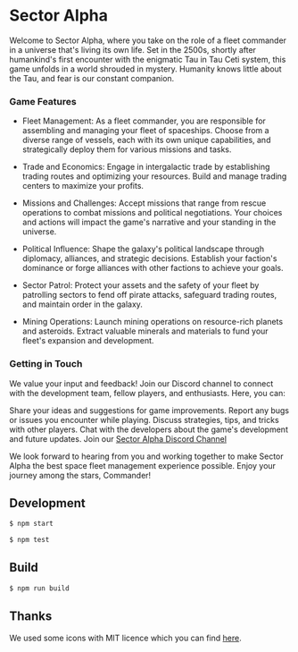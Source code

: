 # Sector Alpha

Welcome to Sector Alpha, where you take on the role of a fleet commander in a universe that's living its own life. Set in the 2500s, shortly after humankind's first encounter with the enigmatic Tau in Tau Ceti system, this game unfolds in a world shrouded in mystery. Humanity knows little about the Tau, and fear is our constant companion.

### Game Features

- Fleet Management: As a fleet commander, you are responsible for assembling and managing your fleet of spaceships. Choose from a diverse range of vessels, each with its own unique capabilities, and strategically deploy them for various missions and tasks.

- Trade and Economics: Engage in intergalactic trade by establishing trading routes and optimizing your resources. Build and manage trading centers to maximize your profits.

- Missions and Challenges: Accept missions that range from rescue operations to combat missions and political negotiations. Your choices and actions will impact the game's narrative and your standing in the universe.

- Political Influence: Shape the galaxy's political landscape through diplomacy, alliances, and strategic decisions. Establish your faction's dominance or forge alliances with other factions to achieve your goals.

- Sector Patrol: Protect your assets and the safety of your fleet by patrolling sectors to fend off pirate attacks, safeguard trading routes, and maintain order in the galaxy.

- Mining Operations: Launch mining operations on resource-rich planets and asteroids. Extract valuable minerals and materials to fund your fleet's expansion and development.

### Getting in Touch

We value your input and feedback! Join our Discord channel to connect with the development team, fellow players, and enthusiasts. Here, you can:

Share your ideas and suggestions for game improvements.
Report any bugs or issues you encounter while playing.
Discuss strategies, tips, and tricks with other players.
Chat with the developers about the game's development and future updates.
Join our [Sector Alpha Discord Channel](https://discord.gg/SkDbsUsf)

We look forward to hearing from you and working together to make Sector Alpha the best space fleet management experience possible. Enjoy your journey among the stars, Commander!

## Development

```sh
$ npm start
```

```sh
$ npm test
```

## Build

```sh
$ npm run build
```

## Thanks

We used some icons with MIT licence which you can find [here](https://www.iconfinder.com/iconsets/ionicons).
